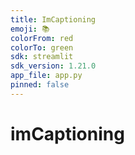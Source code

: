 ```yaml
---
title: ImCaptioning
emoji: 📚
colorFrom: red
colorTo: green
sdk: streamlit
sdk_version: 1.21.0
app_file: app.py
pinned: false
---
```


# imCaptioning
